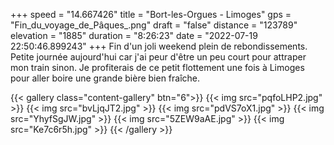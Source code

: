 +++
speed = "14.667426"
title = "Bort-les-Orgues - Limoges"
gps = "Fin_du_voyage_de_Pâques_.png"
draft = "false"
distance = "123789"
elevation = "1885"
duration = "8:26:23"
date = "2022-07-19 22:50:46.899243"
+++
Fin d'un joli weekend plein de rebondissements. Petite journée aujourd'hui car j'ai peur d'être un peu court pour attraper mon train sinon.
Je profiterais de ce petit flottement une fois à Limoges pour aller boire une grande bière bien fraîche. 

{{< gallery class="content-gallery" btn="6">}}
{{< img src="pqfoLHP2.jpg" >}}
{{< img src="bvLjqJT2.jpg" >}}
{{< img src="pdVS7oX1.jpg" >}}
{{< img src="YhyfSgJW.jpg" >}}
{{< img src="5ZEW9aAE.jpg" >}}
{{< img src="Ke7c6r5h.jpg" >}}
{{< /gallery >}}

